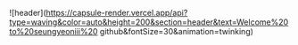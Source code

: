 ![header](https://capsule-render.vercel.app/api?type=waving&color=auto&height=200&section=header&text=Welcome%20to%20seungyeoniii%20 github&fontSize=30&animation=twinking)
